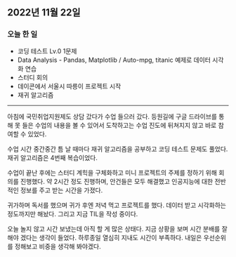 ## 2022년 11월 22일

### 오늘 한 일
- 코딩 테스트 Lv.0 1문제
- Data Analysis - Pandas, Matplotlib / Auto-mpg, titanic 예제로 데이터 시각화 연습
- 스터디 회의
- 데이콘에서 서울시 따릉이 프로젝트 시작
- 재귀 알고리즘

---

아침에 국민취업지원제도 상담 갔다가 수업 들으러 갔다. 등원길에 구글 드라이브를 통해 못 들은 수업의 내용을 볼 수 있어서 도착하고는 수업 진도에 뒤쳐지지 않고 바로 참여할 수 있었다.

수업 시간 중간중간 틈 날 때마다 재귀 알고리즘을 공부하고 코딩 테스트 문제도 풀었다. 재귀 알고리즘은 4번째 복습이었다. 

수업이 끝난 후에는 스터디 계힉을 구체화하고 미니 프로젝트의 주제를 정하기 위해 회의를 진행했다. 약 2시간 정도 진행하며, 안건들은 모두 해결했고 인공지능에 대한 전반적인 정보를 주고 받는 시간을 가졌다. 

귀가하며 독서를 했으며 귀가 후엔 저녁 먹고 프로젝트를 했다. 데이터 받고 시각화하는 정도까지만 해놨다. 그리고 지금 TIL을 작성 중이다. 

오늘 놀지 않고 시간 보냈는데 아직 할 게 많은 상태다. 지금 상황을 보며 시간 분배를 잘해야 겠다는 생각이 들었다. 하루종일 열심히 지내도 시간이 부족하다. 내일은 우선순위를 정해보고 비중을 생각해 봐야겠다.
